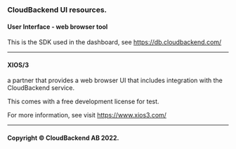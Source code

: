 ### CloudBackend UI resources.

#### User Interface - web browser tool

This is the SDK used in the dashboard, see
https://db.cloudbackend.com/

----

#### XIOS/3
a partner that provides a web browser UI that includes integration with 
the CloudBackend service.

This comes with a free development license for test.

For more information, see visit https://www.xios3.com/
 
----
#### Copyright © CloudBackend AB 2022.
